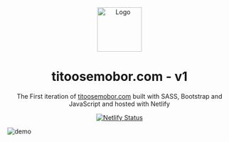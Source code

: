 <div align="center">
  <img alt="Logo" src="https://raw.githubusercontent.com/Tito-Osemobor/TitoFolio/main/public/favicon_io/android-chrome-192x192.png
</div>" width="100" />

</div>
<h1 align="center">
  titoosemobor.com - v1
</h1>
<p align="center">
  The First iteration of <a href="https://titoosemobor.com" target="_blank">titoosemobor.com</a> built with SASS, Bootstrap and JavaScript and hosted with Netlify
</p>
<p align="center">
  <a href="https://app.netlify.com/sites/titoosemobor/deploys" target="_blank">
    <img src="https://api.netlify.com/api/v1/badges/1963b488-7b78-48c9-9e2d-6fb5e47ab3af/deploy-status" alt="Netlify Status" />
  </a>
</p>

![demo](https://raw.githubusercontent.com/Tito-Osemobor/TitoFolio/main/public/assets/og-image.png)